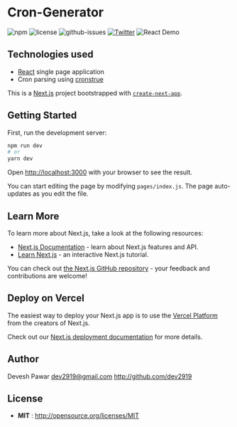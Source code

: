 # Cron-Generator
![npm](https://img.shields.io/npm/v/node-readme.svg)
![license](https://img.shields.io/npm/l/node-readme.svg)
![github-issues](https://img.shields.io/github/issues/dev2919/Cron-Generator)
[![Twitter](https://img.shields.io/twitter/url?style=social&url=https%3A%2F%2Ftwitter.com%2Fdev_2919)](https://twitter.com/intent/tweet?text=Wow:&url=https%3A%2F%2Fgithub.com%2Fdev2919%2FCron-Generator%2Fblob%2Fmaster%2FREADME.md)
![React Demo](./demo.gif)

 ## Technologies used

- [React](https://reactjs.org/) single page application
- Cron parsing using [cronstrue](https://www.npmjs.com/package/cronstrue)

This is a [Next.js](https://nextjs.org/) project bootstrapped with [`create-next-app`](https://github.com/vercel/next.js/tree/canary/packages/create-next-app).

## Getting Started

First, run the development server:

```bash
npm run dev
# or
yarn dev
```

Open [http://localhost:3000](http://localhost:3000) with your browser to see the result.

You can start editing the page by modifying `pages/index.js`. The page auto-updates as you edit the file.

## Learn More

To learn more about Next.js, take a look at the following resources:

- [Next.js Documentation](https://nextjs.org/docs) - learn about Next.js features and API.
- [Learn Next.js](https://nextjs.org/learn) - an interactive Next.js tutorial.

You can check out [the Next.js GitHub repository](https://github.com/vercel/next.js/) - your feedback and contributions are welcome!

## Deploy on Vercel

The easiest way to deploy your Next.js app is to use the [Vercel Platform](https://vercel.com/import?utm_medium=default-template&filter=next.js&utm_source=create-next-app&utm_campaign=create-next-app-readme) from the creators of Next.js.

Check out our [Next.js deployment documentation](https://nextjs.org/docs/deployment) for more details.

## Author

Devesh Pawar <dev2919@gmail.com> http://github.com/dev2919

## License

 - **MIT** : http://opensource.org/licenses/MIT
